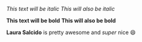 *This text will be italic*
_This will also be italic_

**This text will be bold**
__This will also be bold__

__Laura Salcido__ is pretty awesome and *super* nice :smile:
